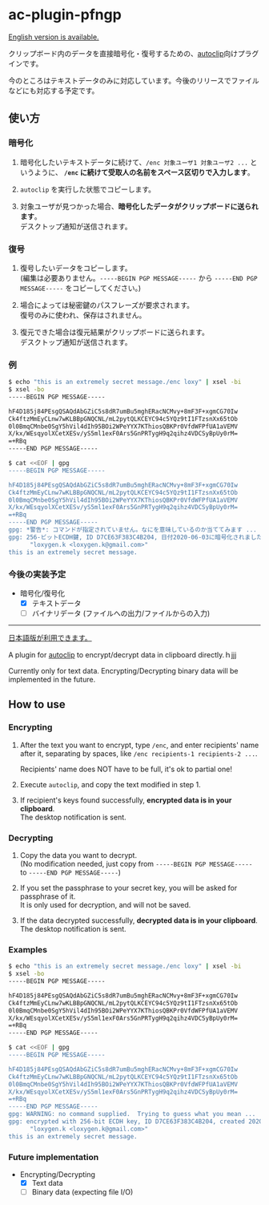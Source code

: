 # ac-plugin-pfngp
<a id="japanese"></a>
<a href="#english">English version is available.</a>

クリップボード内のデータを直接暗号化・復号するための、[autoclip](https://github.com/siketyan/autoclip)向けプラグインです。

今のところはテキストデータのみに対応しています。今後のリリースでファイルなどにも対応する予定です。

## 使い方
### 暗号化

1. 暗号化したいテキストデータに続けて、`/enc 対象ユーザ1 対象ユーザ2 ...` というように、
   **`/enc` に続けて受取人の名前をスペース区切りで入力します**。

2. `autoclip` を実行した状態でコピーします。

3. 対象ユーザが見つかった場合、**暗号化したデータがクリップボードに送られます**。<br />
   デスクトップ通知が送信されます。


### 復号

1. 復号したいデータをコピーします。<br />
   (編集は必要ありません。`-----BEGIN PGP MESSAGE-----` から `-----END PGP MESSAGE-----` をコピーしてください。)

2. 場合によっては秘密鍵のパスフレーズが要求されます。<br />
   復号のみに使われ、保存はされません。

3. 復元できた場合は復元結果がクリップボードに送られます。<br />
   デスクトップ通知が送信されます。

### 例

```bash
$ echo "this is an extremely secret message./enc loxy" | xsel -bi
$ xsel -bo
-----BEGIN PGP MESSAGE-----

hF4D185j84PEsgQSAQdAbGZiC5s8dR7umBu5mghERacNCMvy+8mF3F+xgmCG70Iw
Ck4ftzMmEyCLnw7wKLBBpGNQCNL/mL2pytQLKCEYC94c5YQz9tI1FTzsnXx65tOb
0l0BmqCMnbe0SgY5hVil4dIh95BOi2WPeYYX7KThiosQBKPr0VfdWFPfUA1aVEMV
X/kx/WEsqyolXCetXESv/yS5ml1exF0Ars5GnPRTygH9q2qihz4VDCSyBpUy0rM=
=+RBq
-----END PGP MESSAGE-----
```

```bash
$ cat <<EOF | gpg
-----BEGIN PGP MESSAGE-----

hF4D185j84PEsgQSAQdAbGZiC5s8dR7umBu5mghERacNCMvy+8mF3F+xgmCG70Iw
Ck4ftzMmEyCLnw7wKLBBpGNQCNL/mL2pytQLKCEYC94c5YQz9tI1FTzsnXx65tOb
0l0BmqCMnbe0SgY5hVil4dIh95BOi2WPeYYX7KThiosQBKPr0VfdWFPfUA1aVEMV
X/kx/WEsqyolXCetXESv/yS5ml1exF0Ars5GnPRTygH9q2qihz4VDCSyBpUy0rM=
=+RBq
-----END PGP MESSAGE-----
gpg: *警告*: コマンドが指定されていません。なにを意味しているのか当ててみます ...
gpg: 256-ビットECDH鍵, ID D7CE63F383C4B204, 日付2020-06-03に暗号化されました
      "loxygen.k <loxygen.k@gmail.com>"
this is an extremely secret message.
```

### 今後の実装予定

- 暗号化/復号化
  - [X] テキストデータ
  - [ ] バイナリデータ (ファイルへの出力/ファイルからの入力)

----

<a id="english"></a>
<a href="#japanese">日本語版が利用できます。</a>

A plugin for [autoclip](https://github.com/siketyan/autoclip) to encrypt/decrypt data in clipboard directly.ｈjjj

Currently only for text data. Encrypting/Decrypting binary data will be implemented in the future.

## How to use
### Encrypting

1. After the text you want to encrypt, type `/enc`, and enter recipients' name after it, separating by spaces,
   like `/enc recipients-1 recipients-2 ...`.

   Recipients' name does NOT have to be full, it's ok to partial one!

2. Execute `autoclip`, and copy the text modified in step 1.

3. If recipient's keys found successfully, **encrypted data is in your clipboard**.<br />
   The desktop notification is sent.

### Decrypting

1. Copy the data you want to decrypt.<br />
   (No modification needed, just copy from `-----BEGIN PGP MESSAGE-----` to `-----END PGP MESSAGE-----`)

2. If you set the passphrase to your secret key, you will be asked for passphrase of it.<br />
   It is only used for decryption, and will not be saved.

3. If the data decrypted successfully, **decrypted data is in your clipboard**.<br />
   The desktop notification is sent.

### Examples

```bash
$ echo "this is an extremely secret message./enc loxy" | xsel -bi
$ xsel -bo
-----BEGIN PGP MESSAGE-----

hF4D185j84PEsgQSAQdAbGZiC5s8dR7umBu5mghERacNCMvy+8mF3F+xgmCG70Iw
Ck4ftzMmEyCLnw7wKLBBpGNQCNL/mL2pytQLKCEYC94c5YQz9tI1FTzsnXx65tOb
0l0BmqCMnbe0SgY5hVil4dIh95BOi2WPeYYX7KThiosQBKPr0VfdWFPfUA1aVEMV
X/kx/WEsqyolXCetXESv/yS5ml1exF0Ars5GnPRTygH9q2qihz4VDCSyBpUy0rM=
=+RBq
-----END PGP MESSAGE-----
```

```bash
$ cat <<EOF | gpg
-----BEGIN PGP MESSAGE-----

hF4D185j84PEsgQSAQdAbGZiC5s8dR7umBu5mghERacNCMvy+8mF3F+xgmCG70Iw
Ck4ftzMmEyCLnw7wKLBBpGNQCNL/mL2pytQLKCEYC94c5YQz9tI1FTzsnXx65tOb
0l0BmqCMnbe0SgY5hVil4dIh95BOi2WPeYYX7KThiosQBKPr0VfdWFPfUA1aVEMV
X/kx/WEsqyolXCetXESv/yS5ml1exF0Ars5GnPRTygH9q2qihz4VDCSyBpUy0rM=
=+RBq
-----END PGP MESSAGE-----
gpg: WARNING: no command supplied.  Trying to guess what you mean ...
gpg: encrypted with 256-bit ECDH key, ID D7CE63F383C4B204, created 2020-06-03
      "loxygen.k <loxygen.k@gmail.com>"
this is an extremely secret message.
```

### Future implementation

- Encrypting/Decrypting
  - [X] Text data
  - [ ] Binary data (expecting file I/O)
